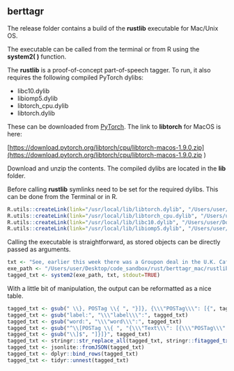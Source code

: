 ## berttagr

The release folder contains a build of the **rustlib** executable for Mac/Unix OS.

The executable can be called from the terminal or from R using the **system2( )** function.

The **rustlib** is a proof-of-concept part-of-speech tagger. To run, it also requires the following compiled PyTorch dylibs:

* libc10.dylib
* libiomp5.dylib
* libtorch_cpu.dylib
* libtorch.dylib

These can be downloaded from [PyTorch](https://pytorch.org/resources/). The link to **libtorch** for MacOS is here:

[https://download.pytorch.org/libtorch/cpu/libtorch-macos-1.9.0.zip](https://download.pytorch.org/libtorch/cpu/libtorch-macos-1.9.0.zip ) 

Download and unzip the contents. The compiled dylibs are located in the **lib** folder.

Before calling **rustlib** symlinks need to be set for the required dylibs. This can be done from the Terminal or in R.

```r
R.utils::createLink(link="/usr/local/lib/libtorch.dylib", "/Users/user/Downloads/libtorch/lib/libtorch.dylib", method="unix-symlink")
R.utils::createLink(link="/usr/local/lib/libtorch_cpu.dylib", "/Users/user/Downloads/libtorch/lib/libtorch_cpu.dylib", method="unix-symlink")
R.utils::createLink(link="/usr/local/lib/libc10.dylib", "/Users/user/Downloads/libtorch/lib/libc10.dylib", method="unix-symlink")
R.utils::createLink(link="/usr/local/lib/libiomp5.dylib", "/Users/user/Downloads/libtorch/lib/libiomp5.dylib", method="unix-symlink")
```

Calling the executable is straightforward, as stored objects can be directly passed as arguments.

```r
txt <- "See, earlier this week there was a Groupon deal in the U.K. Café Solos for $39 + $6 shipping. At $45 total \\(more or less 50% off\\), all of a sudden these things must have seemed much more attractive because at least 620 of them were sold."
exe_path <- "/Users/user/Desktop/code_sandbox/rust/berttagr_mac/rustlib"
tagged_txt <- system2(exe_path, txt, stdout=TRUE)
```

With a little bit of manipulation, the output can be reformatted as a nice table.

```r
tagged_txt <- gsub(" \\}, POSTag \\{ ", "}]}, {\\\"POSTag\\\": [{", tagged_txt)
tagged_txt <- gsub("label:", "\\\"label\\\":", tagged_txt)
tagged_txt <- gsub("word:", "\\\"word\\\":", tagged_txt)
tagged_txt <- gsub("^\\[POSTag \\{ ", "{\\\"Text\\\": [{\\\"POSTag\\\": [{", tagged_txt)
tagged_txt <- gsub("\\]$", "]}]}", tagged_txt)
tagged_txt <- stringr::str_replace_all(tagged_txt, stringr::fitagged_txted("\\'"), "'")
tagged_txt <- jsonlite::fromJSON(tagged_txt)
tagged_txt <- dplyr::bind_rows(tagged_txt)
tagged_txt <- tidyr::unnest(tagged_txt)
```
